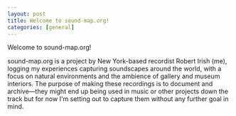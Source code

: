 ```yaml
---
layout: post
title: Welcome to sound-map.org!
categories: [general]
---
```


Welcome to sound-map.org!

sound-map.org is a project by New York-based recordist Robert Irish (me), logging my experiences capturing soundscapes around the world, with a focus on natural environments and the ambience of gallery and museum interiors. The purpose of making these recordings is to document and archive—they might end up being used in music or other projects down the track but for now I'm setting out to capture them without any further goal in mind. <!--more-->
